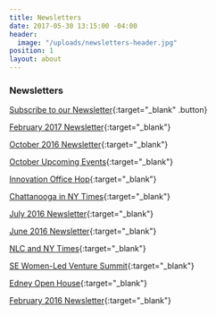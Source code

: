 ```yaml
---
title: Newsletters
date: 2017-05-30 13:15:00 -04:00
header:
  image: "/uploads/newsletters-header.jpg"
position: 1
layout: about
---
```


### Newsletters

[Subscribe to our Newsletter](https://visitor.r20.constantcontact.com/manage/optin?v=001NKaGWq4cpWsFEU94FavxRu-b4Xd-TrzPdcPfM9pYZCwSjzJnKh3v7yBpK0VMjmaN0TGDYInqYdvlZnlD75IsjRWrx3rOu9-zb1rw1hOj70AAr9qBf5D3_lE-kOS-DwiOFG7e06QVrYf-bwHS8ab3fHxGX3w6roMKX_8KEZ7qglQg2R36yfBUZw%3D%3D){:target="_blank" .button}

[February 2017 Newsletter](http://conta.cc/2knHDYV){:target="_blank"}

[October 2016 Newsletter](http://conta.cc/2gPJcbv){:target="_blank"}

[October Upcoming Events](http://conta.cc/2gTSzH2){:target="_blank"}

[Innovation Office Hop](http://conta.cc/2gTSzH2){:target="_blank"}

[Chattanooga in NY Times](http://conta.cc/2gPUQ62){:target="_blank"}

[July 2016 Newsletter​](http://conta.cc/2mB7ayy){:target="_blank"}

[June 2016 Newsletter](http://conta.cc/1t27Ps3){:target="_blank"}

[NLC and NY Times](http://conta.cc/2i1DR5K){:target="_blank"}

[SE Women-Led Venture Summit](http://conta.cc/1Wtgs7t){:target="_blank"}

[Edney Open House](http://conta.cc/2i1zYh8){:target="_blank"}

[February 2016 Newsletter](http://conta.cc/2i1pFd8){:target="_blank"}

